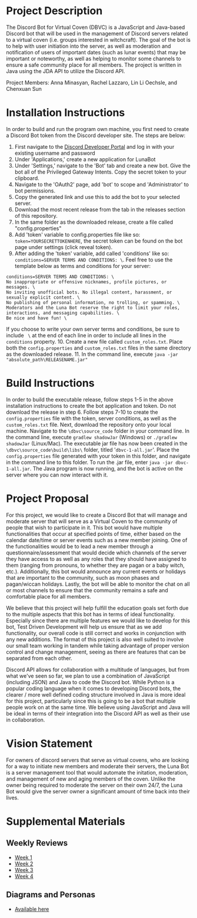 # Project Description
The Discord Bot for Virtual Coven (DBVC) is a JavaScript and Java-based Discord bot that will be used in the management of Discord servers related to a virtual coven (i.e. groups interested in witchcraft). The goal of the bot is to help with user initiation into the server, as well as moderation and notification of users of important dates (such as lunar events) that may be important or noteworthy, as well as helping to monitor some channels to ensure a safe community place for all members. The project is written in Java using the JDA API to utilize the Discord API.

Project Members: Anna Minasyan, Rachel Lazzaro, Lin Li Oechsle, and Chenxuan Sun

# Installation Instructions
In order to build and run the program own machine, you first need to create a Discord Bot token from the Discord developer site. The steps are below: 
1. First navigate to the [Discord Developer Portal](https://discord.com/developers/applications) and log in with your existing username and password 
2. Under 'Applications,' create a new application for LunaBot
3. Under 'Settings,' navigate to the 'Bot' tab and create a new bot. Give the bot all of the Privileged Gateway Intents. Copy the secret token to your clipboard. 
4. Navigate to the 'OAuth2' page, add 'bot' to scope and 'Administrator' to bot permissions.
5. Copy the generated link and use this to add the bot to your selected server.
6. Download the most recent release from the tab in the releases section of this repository. 
7. In the same folder as the downloaded release, create a file called "config.properties"
8. Add 'token' variable to config.properties file like so: ```token=YOURSECRETTOKENHERE```, the secret token can be found on the bot page under settings (click reveal token).
9. After adding the 'token' variable, add called 'conditions' like so: ```conditions=SERVER TERMS AND CONDITIONS: \```. Feel free to use the template below as terms and conditions for your server: 
```
conditions=SERVER TERMS AND CONDITIONS: \
No inappropriate or offensive nicknames, profile pictures, or messages. \
No inviting unofficial bots. No illegal content, harassment, or sexually explicit content. \
No publishing of personal information, no trolling, or spamming. \
Moderators and the Luna Bot reserve the right to limit your roles, interactions, and messaging capabilities. \
Be nice and have fun! \
```
If you choose to write your own server terms and conditions, be sure to include ``` \``` at the end of each line in order to include all lines in the ```conditions``` property.
10. Create a new file called ```custom_roles.txt```. Place both the ```config.properties``` and ```custom_roles.txt``` files in the same directory as the downloaded release.
11. In the command line, execute ```java -jar "absolute_path\RELEASENAME.jar"```

# Build Instructions
In order to build the executable release, follow steps 1-5 in the above installation instructions to create the bot application and token. Do not download the release in step 6. Follow steps 7-10 to create the ```config.properties``` file with the token, server conditions, as well as the ```custom_roles.txt``` file. Next, download the repository onto your local machine. Navigate to the ```\dbvc\source_code``` folder in your command line. In the command line, execute ```gradlew shadowJar``` (Windows) or ```./gradlew shadowJar``` (Linux/Mac). The executable jar file has now been created in the ```\dbvc\source_code\build\libs\``` folder, titled '```dbvc-1-all.jar```'. Place the ```config.properties``` file generated with your token in this folder, and navigate in the command line to this folder. To run the .jar file, enter ```java -jar dbvc-1-all.jar```. The Java program is now running, and the bot is active on the server where you can now interact with it.

# Project Proposal
For this project, we would like to create a Discord Bot that will manage and moderate server that will serve as a Virtual Coven to the community of people that wish to participate in it. This bot would have multiple functionalities that occur at specified points of time, either based on the calendar date/time or server events such as a new member joining. One of the functionalities would be to lead a new member through a questionnaire/assessment that would decide which channels of the server they have access to as well as any roles that they should have assigned to them (ranging from pronouns, to whether they are pagan or a baby witch, etc.). Additionally, this bot would announce any current events or holidays that are important to the community, such as moon phases and pagan/wiccan holidays. Lastly, the bot will be able to monitor the chat on all or most channels to ensure that the community remains a safe and comfortable place for all members.

We believe that this project will help fulfill the education goals set forth due to the multiple aspects that this bot has in terms of ideal functionality. Especially since there are multiple features we would like to develop for this bot, Test Driven Development will help us ensure that as we add functionality, our overall code is still correct and works in conjunction with any new additions. The format of this project is also well suited to involve our small team working in tandem while taking advantage of proper version control and change management, seeing as there are features that can be separated from each other.

Discord API allows for collaboration with a multitude of languages, but from what we've seen so far, we plan to use a combination of JavaScript (including JSON) and Java to code the Discord bot. While Python is a popular coding language when it comes to developing Discord bots, the clearer / more well defined coding structure involved in Java is more ideal for this project, particularly since this is going to be a bot that multiple people work on at the same time. We believe using JavaScript and Java will be ideal in terms of their integration into the Discord API as well as their use in collaboration.

# Vision Statement
For owners of discord servers that serve as virtual covens, who are looking for a way to initiate new members and moderate their servers, the Luna Bot is a server management tool that would automate the initation, moderation, and management of new and aging members of the coven. Unlike the owner being required to moderate the server on their own 24/7, the Luna Bot would give the server owner a significant amount of time back into their lives.

# Supplemental Materials 
## Weekly Reviews 
- [Week 1](https://github.com/CIS3296SoftwareDesignF21/dbvc/blob/readMeEdits/Week1.md)
- [Week 2](https://github.com/CIS3296SoftwareDesignF21/dbvc/blob/readMeEdits/Week2.md)
- [Week 3](https://github.com/CIS3296SoftwareDesignF21/dbvc/blob/readMeEdits/Week3.md)
- [Week 4](https://github.com/CIS3296SoftwareDesignF21/dbvc/blob/readMeEdits/Week4.md)

## Diagrams and Personas
- [Available here](https://github.com/CIS3296SoftwareDesignF21/dbvc/blob/readMeEdits/DiagramsAndPersonas.md)


